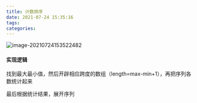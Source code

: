 ```yaml
---
title: 计数排序
date: 2021-07-24 15:35:16
tags:
categories:
---
```


![image-20210724153522482](https://gitee.com/simple_one1/pic/raw/master/image-20210724153522482.png)

#### 实现逻辑

找到最大最小值，然后开辟相应跨度的数组（length=max-min+1），再把序列各数统计起来

最后根据统计结果，展开序列